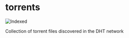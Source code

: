 torrents 
========
![Indexed](https://img.shields.io/badge/indexed-200473-blue)

Collection of torrent files discovered in the DHT network
